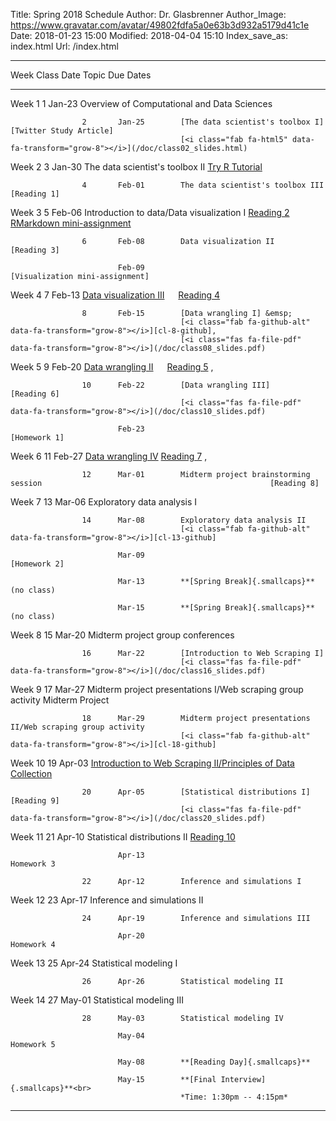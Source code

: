 Title: Spring 2018 Schedule
Author: Dr. Glasbrenner
Author_Image: https://www.gravatar.com/avatar/49802fdfa5a0e63b3d932a5179d41c1e
Date: 2018-01-23 15:00
Modified: 2018-04-04 15:10
Index_save_as: index.html
Url: /index.html

-----------------------------------------------------------------------------------------------------------------------------------------------------------------
Week                Class   Date          Topic                                                                                   Due Dates
------------------- ------- ------------- --------------------------------------------------------------------------------------- -------------------------------
Week 1              1       Jan-23        Overview of Computational and Data Sciences

                    2       Jan-25        [The data scientist's toolbox I]                                                        [Twitter Study Article]
                                          [<i class="fab fa-html5" data-fa-transform="grow-8"></i>](/doc/class02_slides.html)

Week 2              3       Jan-30        The data scientist's toolbox II                                                         [Try R Tutorial]

                    4       Feb-01        The data scientist's toolbox III                                                        [Reading 1]

Week 3              5       Feb-06        Introduction to data/Data visualization I                                               [Reading 2]<br>
                                                                                                                                  [RMarkdown mini-assignment]

                    6       Feb-08        Data visualization II                                                                   [Reading 3]
                    
                            Feb-09                                                                                                [Visualization mini-assignment]

Week 4              7       Feb-13        [Data visualization III] &emsp;                                                         [Reading 4]
                                          [<i class="fas fa-file-pdf" data-fa-transform="grow-8"></i>](/doc/class07_slides.pdf)

                    8       Feb-15        [Data wrangling I] &emsp;
                                          [<i class="fab fa-github-alt" data-fa-transform="grow-8"></i>][cl-8-github], 
                                          [<i class="fas fa-file-pdf" data-fa-transform="grow-8"></i>](/doc/class08_slides.pdf)

Week 5              9       Feb-20        [Data wrangling II] &emsp;                                                              [Reading 5]
                                          [<i class="fab fa-github-alt" data-fa-transform="grow-8"></i>][cl-8-github], 
                                          [<i class="fas fa-file-pdf" data-fa-transform="grow-8"></i>](/doc/class09_slides.pdf)

                    10      Feb-22        [Data wrangling III]                                                                    [Reading 6]
                                          [<i class="fas fa-file-pdf" data-fa-transform="grow-8"></i>](/doc/class10_slides.pdf)
                    
                            Feb-23                                                                                                [Homework 1]

Week 6              11      Feb-27        [Data wrangling IV]                                                                     [Reading 7]
                                          [<i class="fab fa-github-alt" data-fa-transform="grow-8"></i>][cl-11-github], 
                                          [<i class="fas fa-file-pdf" data-fa-transform="grow-8"></i>](/doc/class11_slides.pdf)

                    12      Mar-01        Midterm project brainstorming session                                                   [Reading 8]

Week 7              13      Mar-06        Exploratory data analysis I
                                          [<i class="fab fa-github-alt" data-fa-transform="grow-8"></i>][cl-13-github]

                    14      Mar-08        Exploratory data analysis II
                                          [<i class="fab fa-github-alt" data-fa-transform="grow-8"></i>][cl-13-github]

                            Mar-09                                                                                                [Homework 2]

                            Mar-13        **[Spring Break]{.smallcaps}** (no class)

                            Mar-15        **[Spring Break]{.smallcaps}** (no class)

Week 8              15      Mar-20        Midterm project group conferences

                    16      Mar-22        [Introduction to Web Scraping I]
                                          [<i class="fas fa-file-pdf" data-fa-transform="grow-8"></i>](/doc/class16_slides.pdf)

Week 9              17      Mar-27        Midterm project presentations I/Web scraping group activity                             Midterm Project

                    18      Mar-29        Midterm project presentations II/Web scraping group activity
                                          [<i class="fab fa-github-alt" data-fa-transform="grow-8"></i>][cl-18-github]

Week 10             19      Apr-03        [Introduction to Web Scraping II/Principles of Data Collection]
                                          [<i class="fas fa-file-pdf" data-fa-transform="grow-8"></i>](/doc/class19_slides.pdf)

                    20      Apr-05        [Statistical distributions I]                                                           [Reading 9]
                                          [<i class="fas fa-file-pdf" data-fa-transform="grow-8"></i>](/doc/class20_slides.pdf)

Week 11             21      Apr-10        Statistical distributions II                                                            [Reading 10]

                            Apr-13                                                                                                Homework 3

                    22      Apr-12        Inference and simulations I

Week 12             23      Apr-17        Inference and simulations II

                    24      Apr-19        Inference and simulations III

                            Apr-20                                                                                                Homework 4

Week 13             25      Apr-24        Statistical modeling I

                    26      Apr-26        Statistical modeling II

Week 14             27      May-01        Statistical modeling III

                    28      May-03        Statistical modeling IV
                    
                            May-04                                                                                                Homework 5

                            May-08        **[Reading Day]{.smallcaps}**

                            May-15        **[Final Interview]{.smallcaps}**<br>
                                          *Time: 1:30pm -- 4:15pm*
-----------------------------------------------------------------------------------------------------------------------------------------------------------------

[Reading 1]:                                                     /assignments/reading-1/
[Reading 2]:                                                     /assignments/reading-2/
[Reading 3]:                                                     /assignments/reading-3/
[Reading 4]:                                                     /assignments/reading-4/
[Reading 5]:                                                     /assignments/reading-5/
[Reading 6]:                                                     /assignments/reading-6/
[Reading 7]:                                                     /assignments/reading-7/
[Reading 8]:                                                     /assignments/reading-8/
[Reading 9]:                                                     /assignments/reading-9/
[Reading 10]:                                                    /assignments/reading-10/
[Homework 1]:                                                    /assignments/homework-1/
[Homework 2]:                                                    /assignments/homework-2/
[Try R Tutorial]:                                                /assignments/try-r-tutorial-mini-assignment/
[Twitter Study Article]:                                         /assignments/introductions-and-twitter-election-mini-assignment/
[RMarkdown mini-assignment]:                                     /assignments/rmarkdown-mini-assignment/
[Visualization mini-assignment]:                                 /assignments/visualization-mini-assignment/
[The data scientist's toolbox I]:                                /materials/class-2/ 
[Data visualization III]:                                        /materials/class-7/
[Data wrangling I]:                                              /materials/class-8/
[Data wrangling II]:                                             /materials/class-9/
[Data wrangling III]:                                            /materials/class-10/
[Data wrangling IV]:                                             /materials/class-11/
[Introduction to Web Scraping I]:                                /materials/class-16/
[Introduction to Web Scraping II/Principles of Data Collection]: /materials/class-19/
[Statistical distributions I]:                                   /materials/class-20/
[cl-8-github]:                                                   https://classroom.github.com/a/xku1H3sP
[cl-11-github]:                                                  https://masoncds101.slack.com/archives/C8WQJ0GTB/p1519755978000359
[cl-13-github]:                                                  https://masoncds101.slack.com/archives/C8WQJ0GTB/p1520361454000399
[cl-18-github]:                                                  https://masoncds101.slack.com/archives/C8WQJ0GTB/p1522347635000427
